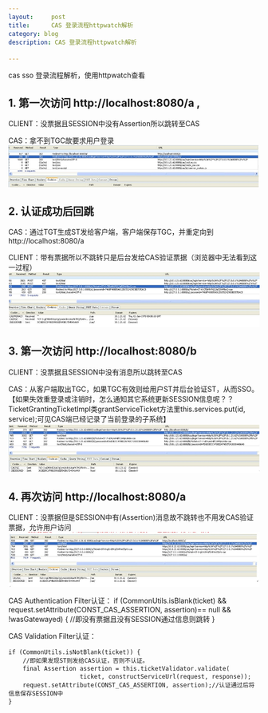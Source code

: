 ```yaml
---
layout:     post
title:      CAS 登录流程httpwatch解析
category: blog
description: CAS 登录流程httpwatch解析

---
```


cas sso 登录流程解析，使用httpwatch查看
## 1. 第一次访问 http://localhost:8080/a , 
CLIENT：没票据且SESSION中没有Assertion所以跳转至CAS 

CAS：拿不到TGC故要求用户登录 
![image8](/images/cas/cas_clip_image008.jpg) 
## 2. 认证成功后回跳 
CAS：通过TGT生成ST发给客户端，客户端保存TGC，并重定向到http://localhost:8080/a 

CLIENT：带有票据所以不跳转只是后台发给CAS验证票据（浏览器中无法看到这一过程） 
![image9](/images/cas/cas_clip_image009.jpg)
## 3. 第一次访问 http://localhost:8080/b 
CLIENT：没票据且SESSION中没有消息所以跳转至CAS 

CAS：从客户端取出TGC，如果TGC有效则给用户ST并后台验证ST，从而SSO。【如果失效重登录或注销时，怎么通知其它系统更新SESSION信息呢？？TicketGrantingTicketImpl类grantServiceTicket方法里this.services.put(id, service);可见CAS端已经记录了当前登录的子系统】 
![image010](/images/cas/cas_clip_image010.jpg)
## 4. 再次访问 http://localhost:8080/a 
CLIENT：没票据但是SESSION中有(Assertion)消息故不跳转也不用发CAS验证票据，允许用户访问 
![image011](/images/cas/cas_clip_image011.jpg)

CAS Authentication Filter认证： 
    if (CommonUtils.isBlank(ticket) && request.setAttribute(CONST_CAS_ASSERTION, assertion)== null && !wasGatewayed) { 
     //即没有票据且没有SESSION通过信息则跳转 
    }

CAS Validation Filter认证： 

    if (CommonUtils.isNotBlank(ticket)) { 
        //即如果发现ST则发给CAS认证，否则不认证。 
        final Assertion assertion = this.ticketValidator.validate( 
                        ticket, constructServiceUrl(request, response)); 
        request.setAttribute(CONST_CAS_ASSERTION, assertion);//认证通过后将信息保存SESSION中
    }